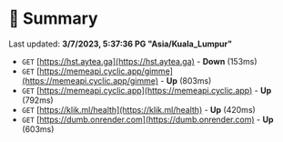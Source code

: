 # 📖 Summary
Last updated: **3/7/2023, 5:37:36 PG "Asia/Kuala_Lumpur"**

- `GET` [https://hst.aytea.ga](https://hst.aytea.ga) - **Down** (153ms)
- `GET` [https://memeapi.cyclic.app/gimme](https://memeapi.cyclic.app/gimme) - **Up** (803ms)
- `GET` [https://memeapi.cyclic.app](https://memeapi.cyclic.app) - **Up** (792ms)
- `GET` [https://klik.ml/health](https://klik.ml/health) - **Up** (420ms)
- `GET` [https://dumb.onrender.com](https://dumb.onrender.com) - **Up** (603ms)
